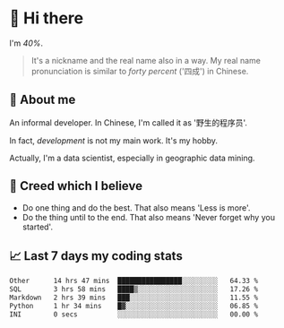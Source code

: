 # 👋 Hi there

I'm *40%*.

> It's a nickname and the real name also in a way.
> My real name pronunciation is similar to *forty percent* ('四成') in Chinese.

## :speech_balloon: About me

An informal developer. In Chinese, I'm called it as '野生的程序员'.

In fact, _development_ is not my main work. It's my hobby.

Actually, I'm a data scientist, especially in geographic data mining.

## :see_no_evil: Creed which I believe

- Do one thing and do the best. That also means 'Less is more'.
- Do the thing until to the end. That also means 'Never forget why you started'.

## :chart_with_upwards_trend: Last 7 days my coding stats

<!--START_SECTION:waka-->

```txt
Other      14 hrs 47 mins  ████████████████░░░░░░░░░   64.33 %
SQL        3 hrs 58 mins   ████▒░░░░░░░░░░░░░░░░░░░░   17.26 %
Markdown   2 hrs 39 mins   ███░░░░░░░░░░░░░░░░░░░░░░   11.55 %
Python     1 hr 34 mins    █▓░░░░░░░░░░░░░░░░░░░░░░░   06.85 %
INI        0 secs          ░░░░░░░░░░░░░░░░░░░░░░░░░   00.00 %
```

<!--END_SECTION:waka-->
